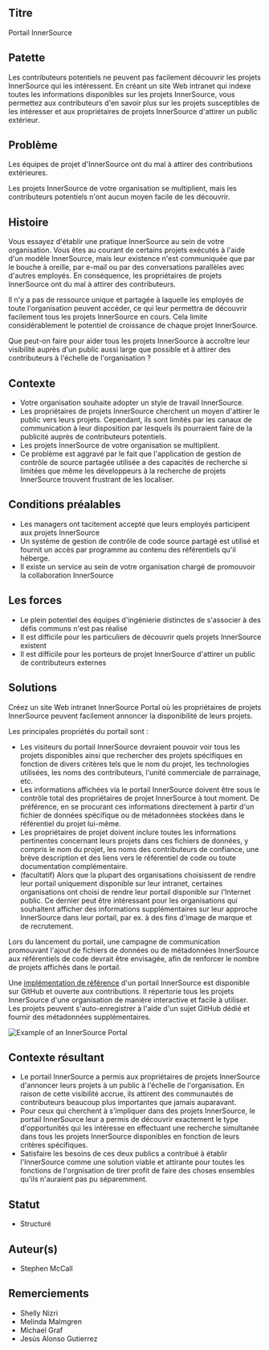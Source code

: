 ## Titre

Portail InnerSource

## Patette

Les contributeurs potentiels ne peuvent pas facilement découvrir les projets InnerSource qui les intéressent. En créant un site Web intranet qui indexe toutes les informations disponibles sur les projets InnerSource, vous permettez aux contributeurs d'en savoir plus sur les projets susceptibles de les intéresser et aux propriétaires de projets InnerSource d'attirer un public extérieur.

## Problème

Les équipes de projet d'InnerSource ont du mal à attirer des contributions extérieures.

Les projets InnerSource de votre organisation se multiplient, mais les contributeurs potentiels n'ont aucun moyen facile de les découvrir.

## Histoire

Vous essayez d'établir une pratique InnerSource au sein de votre organisation. Vous êtes au courant de certains projets exécutés à l'aide d'un modèle InnerSource, mais leur existence n'est communiquée que par le bouche à oreille, par e-mail ou par des conversations parallèles avec d'autres employés. En conséquence, les propriétaires de projets InnerSource ont du mal à attirer des contributeurs.

Il n'y a pas de ressource unique et partagée à laquelle les employés de toute l'organisation peuvent accéder, ce qui leur permettra de découvrir facilement tous les projets InnerSource en cours. Cela limite considérablement le potentiel de croissance de chaque projet InnerSource.

Que peut-on faire pour aider tous les projets InnerSource à accroître leur visibilité auprès d'un public aussi large que possible et à attirer des contributeurs à l'échelle de l'organisation ?

## Contexte

* Votre organisation souhaite adopter un style de travail InnerSource.
* Les propriétaires de projets InnerSource cherchent un moyen d'attirer le public vers leurs projets. Cependant, ils sont limités par les canaux de communication à leur disposition par lesquels ils pourraient faire de la publicité auprès de contributeurs potentiels.
* Les projets InnerSource de votre organisation se multiplient.
* Ce problème est aggravé par le fait que l'application de gestion de contrôle de source partagée utilisée a des capacités de recherche si limitées que même les développeurs à la recherche de projets InnerSource trouvent frustrant de les localiser.

## Conditions préalables

* Les managers ont tacitement accepté que leurs employés participent aux projets InnerSource
* Un système de gestion de contrôle de code source partagé est utilisé et fournit un accès par programme au contenu des référentiels qu'il héberge.
* Il existe un service au sein de votre organisation chargé de promouvoir la collaboration InnerSource

## Les forces

* Le plein potentiel des équipes d'ingénierie distinctes de s'associer à des défis communs n'est pas réalisé
* Il est difficile pour les particuliers de découvrir quels projets InnerSource existent
* Il est difficile pour les porteurs de projet InnerSource d'attirer un public de contributeurs externes

## Solutions

Créez un site Web intranet InnerSource Portal où les propriétaires de projets InnerSource peuvent facilement annoncer la disponibilité de leurs projets.

Les principales propriétés du portail sont :

* Les visiteurs du portail InnerSource devraient pouvoir voir tous les projets disponibles ainsi que rechercher des projets spécifiques en fonction de divers critères tels que le nom du projet, les technologies utilisées, les noms des contributeurs, l'unité commerciale de parrainage, etc.
* Les informations affichées via le portail InnerSource doivent être sous le contrôle total des propriétaires de projet InnerSource à tout moment. De préférence, en se procurant ces informations directement à partir d'un fichier de données spécifique ou de métadonnées stockées dans le référentiel du projet lui-même.
* Les propriétaires de projet doivent inclure toutes les informations pertinentes concernant leurs projets dans ces fichiers de données, y compris le nom du projet, les noms des contributeurs de confiance, une brève description et des liens vers le référentiel de code ou toute documentation complémentaire.
* (facultatif) Alors que la plupart des organisations choisissent de rendre leur portail uniquement disponible sur leur intranet, certaines organisations ont choisi de rendre leur portail disponible sur l'Internet public. Ce dernier peut être intéressant pour les organisations qui souhaitent afficher des informations supplémentaires sur leur approche InnerSource dans leur portail, par ex. à des fins d'image de marque et de recrutement.

Lors du lancement du portail, une campagne de communication promouvant l'ajout de fichiers de données ou de métadonnées InnerSource aux référentiels de code devrait être envisagée, afin de renforcer le nombre de projets affichés dans le portail.

Une [implémentation de référence](https://github.com/SAP/project-portal-for-innersource) d'un portail InnerSource est disponible sur GitHub et ouverte aux contributions. Il répertorie tous les projets InnerSource d'une organisation de manière interactive et facile à utiliser. Les projets peuvent s'auto-enregistrer à l'aide d'un sujet GitHub dédié et fournir des métadonnées supplémentaires.

![Example of an InnerSource Portal](../../assets/img/portal-overview.png "Example of an InnerSource Portal")

## Contexte résultant

* Le portail InnerSource a permis aux propriétaires de projets InnerSource d'annoncer leurs projets à un public à l'échelle de l'organisation. En raison de cette visibilité accrue, ils attirent des communautés de contributeurs beaucoup plus importantes que jamais auparavant.
* Pour ceux qui cherchent à s'impliquer dans des projets InnerSource, le portail InnerSource leur a permis de découvrir exactement le type d'opportunités qui les intéresse en effectuant une recherche simultanée dans tous les projets InnerSource disponibles en fonction de leurs critères spécifiques.
* Satisfaire les besoins de ces deux publics a contribué à établir l'InnerSource comme une solution viable et attirante pour toutes les fonctions de l'orgnisation de tirer profit de faire des choses ensembles qu'ils n'auraient pas pu séparemment.



## Statut

* Structuré

## Auteur(s)

* Stephen McCall

## Remerciements

* Shelly Nizri
* Melinda Malmgren
* Michael Graf
* Jesús Alonso Gutierrez

